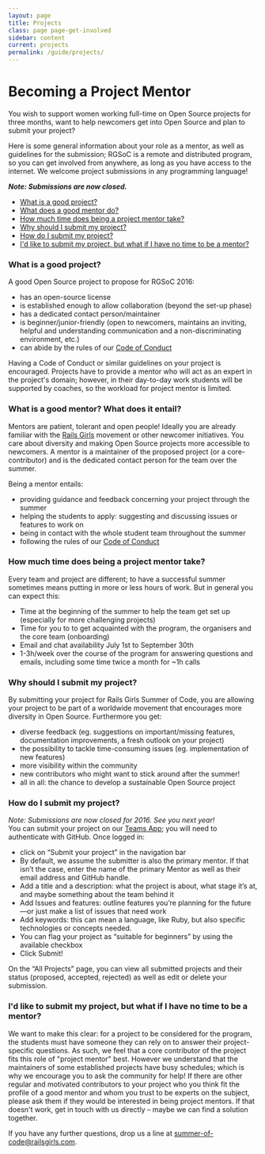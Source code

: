 ```yaml
---
layout: page
title: Projects
class: page page-get-involved
sidebar: content
current: projects
permalink: /guide/projects/
---
```

<h1>Becoming a Project Mentor</h1>

You wish to support women working full-time on Open Source projects for three months, want to help newcomers get into Open Source and plan to submit your project?

Here is some general information about your role as a mentor, as well as guidelines for the submission; RGSoC is a remote and distributed program, so you can get involved from anywhere, as long as you have access to the internet. We welcome project submissions in any programming language!

<strong><em>Note: Submissions are now closed.</em></strong>

<ul>
<li><a href="#q1">What is a good project?</a></li>
<li><a href="#q2">What does a good mentor do?</a></li>
<li><a href="#q3">How much time does being a project mentor take?</a></li>
<li><a href="#q4">Why should I submit my project?</a></li>
<li><a href="#q5">How do I submit my project?</a></li>
<li><a href="#q6">I'd like to submit my project, but what if I have no time to be a mentor?</a></li>
</ul>

<h3 id="q1">What is a good project?</h3>

A good Open Source project to propose for RGSoC 2016:


* has an open-source license
* is established enough to allow collaboration (beyond the set-up phase)
* has a dedicated contact person/maintainer
* is beginner/junior-friendly (open to newcomers, maintains an inviting, helpful and understanding communication and a non-discriminating environment, etc.)
* can abide by the rules of our [Code of Conduct](http://railsgirlssummerofcode.org/about/code-of-conduct/)

Having a Code of Conduct or similar guidelines on your project is encouraged. Projects have to provide a mentor who will act as an expert in the project's domain; however, in their day-to-day work students will be supported by coaches, so the workload for project mentor is limited.

<h3 id="q2">What is a good mentor? What does it entail?</h3>

Mentors are patient, tolerant and open people! Ideally you are already familiar with the [Rails Girls](http://www.railsgirls.com) movement or other newcomer initiatives. You care about diversity and making Open Source projects more accessible to newcomers.
A mentor is a maintainer of the proposed project (or a core-contributor) and is the dedicated contact person for the team over the summer.

Being a mentor entails:

* providing guidance and feedback concerning your project through the summer
* helping the students to apply: suggesting and discussing issues or features to work on
* being in contact with the whole student team throughout the summer
* following the rules of our [Code of Conduct](http://railsgirlssummerofcode.org/about/code-of-conduct/)



<h3 id="q3">How much time does being a project mentor take?</h3>

Every team and project are different; to have a successful summer sometimes means putting in more or less hours of work. But in general you can expect this:

* Time at the beginning of the summer to help the team get set up (especially for more challenging projects)
* Time for you to to get acquainted with the program, the organisers and the core team (onboarding)
* Email and chat availability July 1st to September 30th
* 1-3h/week over the course of the program for answering questions and emails, including some time twice a month for  ~1h calls



<h3 id="q4">Why should I submit my project?</h3>

By submitting your project for Rails Girls Summer of Code, you are allowing your project to be part of a worldwide movement that encourages more diversity in Open Source.  Furthermore you get:

* diverse feedback (eg. suggestions on important/missing features, documentation improvements, a fresh outlook on your project)
* the possibility to tackle time-consuming issues (eg. implementation of new features)
* more visibility within the community
* new contributors who might want to stick around after the summer!
* all in all: the chance to develop a sustainable Open Source project


<h3 id="q5">How do I submit my project?</h3>

<em>Note: Submissions are now closed for 2016. See you next year!</em>
<br>You can submit your project on our [Teams App](https://teams.railsgirlssummerofcode.org); you will need to authenticate with GitHub. Once logged in:

* click on “Submit your project” in the navigation bar
* By default, we assume the submitter is also the primary mentor. If that isn’t the case, enter the name of the primary Mentor as well as their email address and GitHub handle.
* Add a title and a description: what the project is about, what stage it’s at, and maybe something about the team behind it
* Add Issues and features: outline features you’re planning for the future—or just make a list of issues that need work
* Add keywords: this can mean a language, like Ruby, but also specific technologies or concepts needed.
* You can flag your project as “suitable for beginners” by using the available checkbox
* Click Submit!

On the “All Projects” page, you can view all submitted projects and their status (proposed, accepted, rejected) as well as edit or delete your submission.


<h3 id="q6">I'd like to submit my project, but what if I have no time to be a mentor?</h3>

We want to make this clear: for a project to be considered for the program, the students must have someone they can rely on to answer their project-specific questions. As such, we feel that a core contributor of the project fits this role of "project mentor" best.
However we understand that the maintainers of some established projects have busy schedules; which is why we encourage you to ask the community for help! If there are other regular and motivated contributors to your project who you think fit the profile of a good mentor and whom you trust to be experts on the subject, please ask them if they would be interested in being project mentors. If that doesn't work, get in touch with us directly – maybe we can find a solution together.


<p>If you have any further questions, drop us a line at <a href="mailto:summer-of-code@railsgirls.com">summer-of-code@railsgirls.com</a>.</p>

